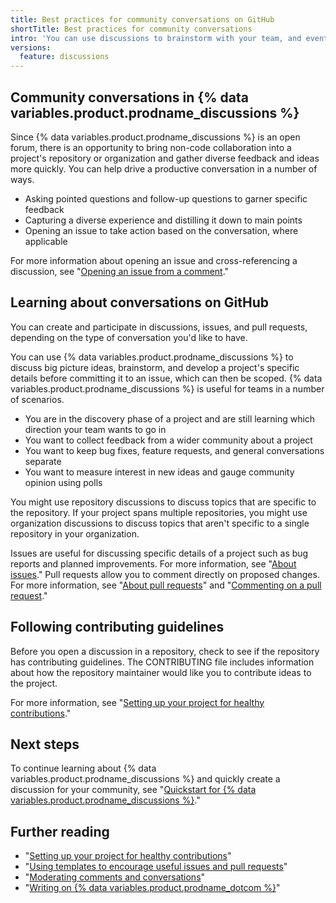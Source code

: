 ```yaml
---
title: Best practices for community conversations on GitHub
shortTitle: Best practices for community conversations
intro: 'You can use discussions to brainstorm with your team, and eventually move the conversation to an issue when you are ready to scope out the work.'
versions:
  feature: discussions
---
```



## Community conversations in {% data variables.product.prodname_discussions %}

Since {% data variables.product.prodname_discussions %} is an open forum, there is an opportunity to bring non-code collaboration into a project's repository or organization and gather diverse feedback and ideas more quickly. You can help drive a productive conversation in a number of ways.

- Asking pointed questions and follow-up questions to garner specific feedback
- Capturing a diverse experience and distilling it down to main points
- Opening an issue to take action based on the conversation, where applicable

For more information about opening an issue and cross-referencing a discussion, see "[Opening an issue from a comment](/github/managing-your-work-on-github/opening-an-issue-from-a-comment)."

## Learning about conversations on GitHub

You can create and participate in discussions, issues, and pull requests, depending on the type of conversation you'd like to have.

You can use {% data variables.product.prodname_discussions %} to discuss big picture ideas, brainstorm, and develop a project's specific details before committing it to an issue, which can then be scoped. {% data variables.product.prodname_discussions %} is useful for teams in a number of scenarios.
- You are in the discovery phase of a project and are still learning which direction your team wants to go in
- You want to collect feedback from a wider community about a project
- You want to keep bug fixes, feature requests, and general conversations separate
- You want to measure interest in new ideas and gauge community opinion using polls

You might use repository discussions to discuss topics that are specific to the repository. If your project spans multiple repositories, you might use organization discussions to discuss topics that aren't specific to a single repository in your organization.

Issues are useful for discussing specific details of a project such as bug reports and planned improvements. For more information, see "[About issues](/articles/about-issues)." Pull requests allow you to comment directly on proposed changes. For more information, see "[About pull requests](/pull-requests/collaborating-with-pull-requests/proposing-changes-to-your-work-with-pull-requests/about-pull-requests)" and "[Commenting on a pull request](/pull-requests/collaborating-with-pull-requests/reviewing-changes-in-pull-requests/commenting-on-a-pull-request)."

## Following contributing guidelines

Before you open a discussion in a repository, check to see if the repository has contributing guidelines. The CONTRIBUTING file includes information about how the repository maintainer would like you to contribute ideas to the project.

For more information, see "[Setting up your project for healthy contributions](/communities/setting-up-your-project-for-healthy-contributions)."

## Next steps

To continue learning about {% data variables.product.prodname_discussions %} and quickly create a discussion for your community, see "[Quickstart for {% data variables.product.prodname_discussions %}](/discussions/quickstart)."

## Further reading

- "[Setting up your project for healthy contributions](/communities/setting-up-your-project-for-healthy-contributions)"
- "[Using templates to encourage useful issues and pull requests](/communities/using-templates-to-encourage-useful-issues-and-pull-requests)"
- "[Moderating comments and conversations](/communities/moderating-comments-and-conversations)"
- "[Writing on {% data variables.product.prodname_dotcom %}](/articles/writing-on-github)"
